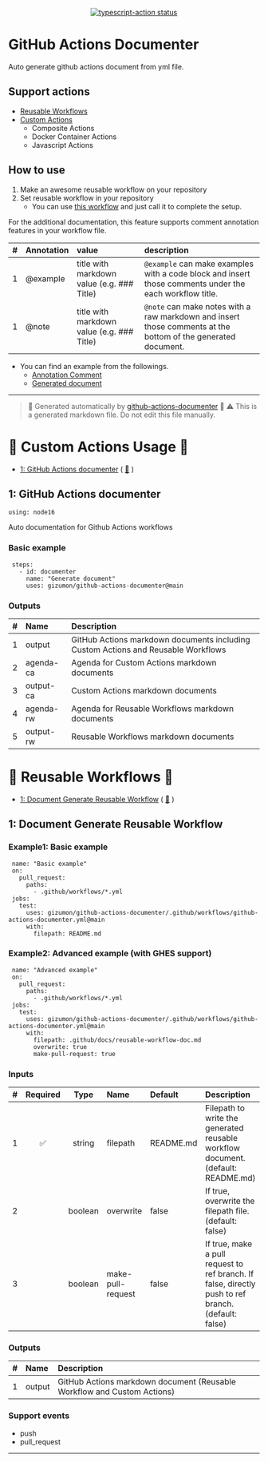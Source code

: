 <p align="center">
  <a href="https://github.com/actions/typescript-action/actions"><img alt="typescript-action status" src="https://github.com/actions/typescript-action/workflows/build-test/badge.svg"></a>
</p>

# GitHub Actions Documenter

Auto generate github actions document from yml file.

## Support actions

* [Reusable Workflows](https://docs.github.com/en/actions/using-workflows/reusing-workflows)
* [Custom Actions](https://docs.github.com/en/actions/creating-actions/about-custom-actions)
  * Composite Actions
  * Docker Container Actions
  * Javascript Actions

## How to use

1. Make an awesome reusable workflow on your repository
2. Set reusable workflow in your repository
   * You can use [this workflow](#-reusable-workflows-usage-) and just call it to complete the setup.

For the additional documentation, this feature supports comment annotation features in your workflow file.

|#|Annotation|value|description|
|:---:|:---|:---|:---|
|1|@example|title with markdown value (e.g. ### Title)|`@example` can make examples with a code block and insert those comments under the each workflow title.|
|1|@note|title with markdown value (e.g. ### Title)|`@note` can make notes with a raw markdown and insert those comments at the bottom of the generated document.|

* You can find an example from the followings.
  * [Annotation Comment](.github/workflows/github-actions-documenter.yml)
  * [Generated document](#-custom-actions-usage-)


[](@overwrite-anchor=start)

---

> 🚀 Generated automatically by [github-actions-documenter](https://github.com/gizumon/github-actions-documenter) 🚀
⚠️ This is a generated markdown file. Do not edit this file manually.

# 🔰 Custom Actions Usage 🔰

* [1: GitHub Actions documenter](#1-github-actions-documenter) ( [📄](action.yml) )

## 1: GitHub Actions documenter

`using: node16`

Auto documentation for Github Actions workflows

### Basic example

```
 steps:
   - id: documenter
     name: "Generate document"
     uses: gizumon/github-actions-documenter@main
```


### Outputs

| # | Name | Description |
| :--- | :--- | :--- |
| 1 | output | GitHub Actions markdown documents including Custom Actions and Reusable Workflows |
| 2 | agenda-ca | Agenda for Custom Actions markdown documents |
| 3 | output-ca | Custom Actions markdown documents |
| 4 | agenda-rw | Agenda for Reusable Workflows markdown documents |
| 5 | output-rw | Reusable Workflows markdown documents |

# 🔰 Reusable Workflows 🔰

* [1: Document Generate Reusable Workflow](#1-document-generate-reusable-workflow) ( [📄](.github/workflows/github-actions-documenter.yml) )

## 1: Document Generate Reusable Workflow
### Example1: Basic example

```
 name: "Basic example"
 on:
   pull_request:
     paths:
       - .github/workflows/*.yml
 jobs:
   test:
     uses: gizumon/github-actions-documenter/.github/workflows/github-actions-documenter.yml@main
     with:
       filepath: README.md
```

### Example2: Advanced example (with GHES support)

```
 name: "Advanced example"
 on:
   pull_request:
     paths:
       - .github/workflows/*.yml
 jobs:
   test:
     uses: gizumon/github-actions-documenter/.github/workflows/github-actions-documenter.yml@main
     with:
       filepath: .github/docs/reusable-workflow-doc.md
       overwrite: true
       make-pull-request: true
```

### Inputs

| # | Required | Type | Name | Default | Description |
| :--- | :---: | :---: | :--- | :--- | :--- |
| 1 | ✅ | string | filepath | README.md | Filepath to write the generated reusable workflow document. (default: README.md) |
| 2 |  | boolean | overwrite | false | If true, overwrite the filepath file. (default: false) |
| 3 |  | boolean | make-pull-request | false | If true, make a pull request to ref branch. If false, directly push to ref branch. (default: false) |

### Outputs

| # | Name | Description |
| :--- | :--- | :--- |
| 1 | output | GitHub Actions markdown document (Reusable Workflow and Custom Actions) |

### Support events

 - push
 - pull_request

---
[](@overwrite-anchor=end)

